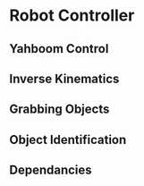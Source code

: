 # Robot Controller
## Yahboom Control

## Inverse Kinematics

## Grabbing Objects

## Object Identification

## Dependancies
